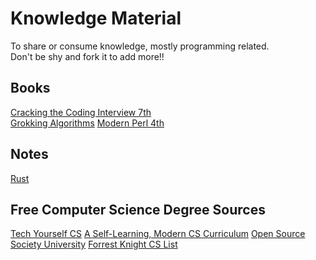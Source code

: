 # Knowledge Material

To share or consume knowledge, mostly programming related.  
Don't be shy and fork it to add more!!

## Books

[Cracking the Coding Interview 7th](./books/cracking-the-coding-interview-6th-edition.pdf)  
[Grokking Algorithms](./books/grokking-algorithms.pdf)
[Modern Perl 4th](./books/modern-perl-fourth-edition_p1_0.pdf)

## Notes

[Rust](./rust/notes.md)

## Free Computer Science Degree Sources

[Tech Yourself CS](https://teachyourselfcs.com/)
[A Self-Learning, Modern CS Curriculum](https://functionalcs.github.io/curriculum/)
[Open Source Society University](https://github.com/ossu/computer-science) 
[Forrest Knight CS List](https://github.com/ForrestKnight/open-source-cs) 

